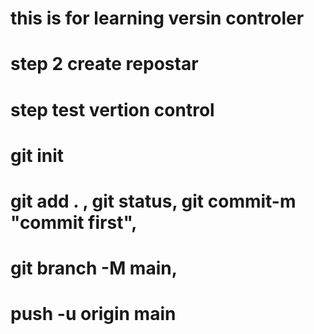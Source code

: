 # this is for learning versin controler
# step 2 create repostar
# step test vertion control
# git init 
# git add . , git status, git commit-m "commit first", 
# git branch -M main,
# push -u origin main

